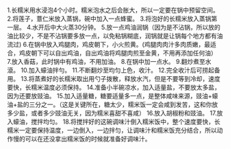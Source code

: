 1.长糯米用水浸泡4个小时。糯米泡水之后会胀大，所以一定要在锅中预留空间。
2.将莲子，薏仁米放入蒸锅，碗中加入一点蜂蜜。
3.将泡好的长糯米放入蒸锅第一层。
4.水开后中大火蒸30分钟。
5.放一点鸡油润锅（因为是不沾锅，所以放的油比较少，不是不沾锅要多放一点，以免粘锅糊底，润锅就是让锅每个地方都有油流过)
6.在锅中放入鸡腿肉，鸡皮朝下，小火煎黄。(鸡腿肉肉汁多肉质嫩，最适合，鸡皮朝下可以自出鸡油，自出鸡油将鸡腿肉煎至金黄，不用再添加任何油）
7.放入香菇，此时锅中有鸡油，不用加油。
8.在锅中加一点水。
9.翻炒煮至水滾。
10.加入蠔油拌勻。
11.不断翻炒至均匀上色，收汁。
12.完全收汁后可捞起备用。
13.将蒸煮好的长糯米取出用勺子拨散，释放水汽，但是不要等到冷却，速度要快，长糯米温度必须保持。
14.准备小半碗凉水，加入适量盐，不要放太多盐，因为还要放豉油。
15.加入适量糖，糖要适量多一点，是整体咸味来源，豉油+蠔油+盐的三分之一。（这是关键所在，糖太少，糯米饭一定会咸到发苦，这和你放多少盐，或者多少豉油无关，因为糯米喜甜不喜咸）
16.放入胡椒粉和豉油。
17.放入蠔油，搅拌均匀。
18.将搅拌好的这碗调味汁倒入糯米饭中，整个速度要快，长糯米一定要保持温度，一边倒入，一边拌匀，让调味汁和糯米饭充分结合，所以动作慢的可以在还没拿出糯米饭的时候就准备好调味汁。
